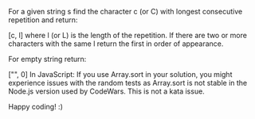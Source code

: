 For a given string s find the character c (or C) with longest consecutive repetition and return:

[c, l]
where l (or L) is the length of the repetition. If there are two or more characters with the same l return the first in order of appearance.

For empty string return:

["", 0]
In JavaScript: If you use Array.sort in your solution, you might experience issues with the random tests as Array.sort is not stable in the Node.js version used by CodeWars. This is not a kata issue.

Happy coding! :)

